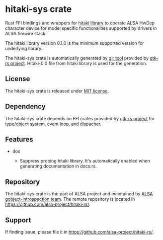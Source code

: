 # hitaki-sys crate

Rust FFI bindings and wrappers for [hitaki library](https://github.com/alsa-project/libhitaki) to
operate ALSA HwDep character device for model specific functionalities supported by drivers
in ALSA firewire stack.

The hitaki library version 0.1.0 is the minimum supported version for underlying library.

The hitaki-sys crate is automatically generated by [gir tool](https://gtk-rs.org/gir/book/) provided
by [gtk-rs project](https://gtk-rs.org/). Hitaki-0.0 file from hitaki library is used for the
generation.

## License

The hitaki-sys crate is released under [MIT license](https://spdx.org/licenses/MIT.html).

## Dependency

The hitaki-sys crate depends on FFI crates provided by [gtk-rs project](https://gtk-rs.org/) for
type/object system, event loop, and dispacher.

## Features

* dox

   * Suppress probing hitaki library. It's automatically enabled when generating documentation
     in docs.rs.

## Repository

The hitaki-sys crate is the part of ALSA project and maintained by
[ALSA gobject-introspection team](https://alsa-project.github.io/gobject-introspection-docs/).
The remote repository is located in <https://github.com/alsa-project/hitaki-rs/>.

## Support

If finding issue, please file it in <https://github.com/alsa-project/hitaki-rs/>.
